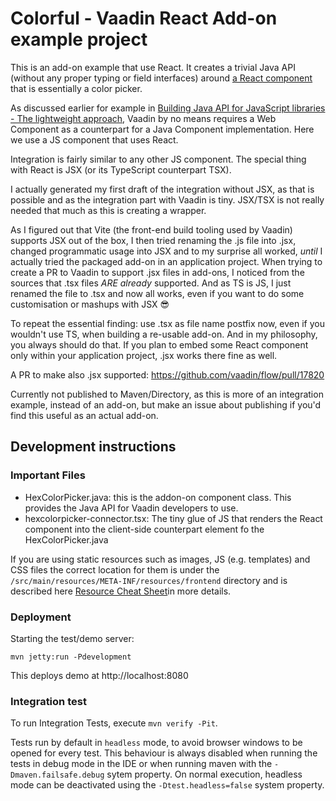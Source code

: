 # Colorful - Vaadin React Add-on example project

This is an add-on example that use React. It creates a trivial Java API (without any proper typing or field interfaces) around [a React component](https://github.com/omgovich/react-colorful) that is essentially a color picker.

As discussed earlier for example in [Building Java API for JavaScript libraries - The lightweight approach](https://vaadin.com/blog/building-java-api-for-javascript-libraries), Vaadin by no means requires a Web Component as a counterpart for a Java Component implementation. Here we use a JS component that uses React.

Integration is fairly similar to any other JS component. The special thing with React is JSX (or its TypeScript counterpart TSX). 

I actually generated my first draft of the integration without JSX, as that is possible and as the integration part with Vaadin is tiny. JSX/TSX is not really needed that much as this is creating a wrapper.

As I figured out that Vite (the front-end build tooling used by Vaadin) supports JSX out of the box, I then tried renaming the .js file into .jsx, changed programmatic usage into JSX and to my surprise all worked, *until* I actually tried the packaged add-on in an application project. When trying to create a PR to Vaadin to support .jsx files in add-ons, I noticed from the sources that .tsx files *ARE already* supported. And as TS is JS, I just renamed the file to .tsx and now all works, even if you want to do some customisation or mashups with JSX 😎

To repeat the essential finding: use .tsx as file name postfix now, even if you wouldn't use TS, when building a re-usable add-on. And in my philosophy, you always should do that. If you plan to embed some React component only within your application project, .jsx works there fine as well.

A PR to make also .jsx supported: https://github.com/vaadin/flow/pull/17820

Currently not published to Maven/Directory, as this is 
more of an integration example, instead of an add-on, but make an issue about publishing if you'd find this useful as an actual add-on.

## Development instructions

### Important Files 
* HexColorPicker.java: this is the addon-on component class. This provides the Java API for Vaadin developers to use.
* hexcolorpicker-connector.tsx: The tiny glue of JS that renders the React component into the client-side counterpart element fo the HexColorPicker.java

If you are using static resources such as images, JS (e.g. templates) and CSS files the correct location for them is under the `/src/main/resources/META-INF/resources/frontend` directory and is described here [Resource Cheat Sheet](https://vaadin.com/docs/v14/flow/importing-dependencies/tutorial-ways-of-importing.html#resource-cheat-sheet)in more details. 

### Deployment

Starting the test/demo server:
```
mvn jetty:run -Pdevelopment
```

This deploys demo at http://localhost:8080
 
### Integration test

To run Integration Tests, execute `mvn verify -Pit`.

Tests run by default in `headless` mode, to avoid browser windows to be opened for every test.
This behaviour is always disabled when running the tests in debug mode in the IDE
or when running maven with the `-Dmaven.failsafe.debug` sytem property.
On normal execution, headless mode can be deactivated using the `-Dtest.headless=false` system property.
